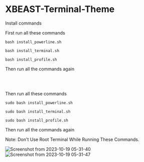 # XBEAST-Terminal-Theme

Install commands

First run all these commands

```
bash install_powerline.sh

bash install_terminal.sh

bash install_profile.sh
```

Then run all the commands again

<br><br>

Then run all these commands

```
sudo bash install_powerline.sh

sudo bash install_terminal.sh

sudo bash install_profile.sh
```
Then run all the commands again


Note: Don't Use Root Terminal While Running These Commands.

![Screenshot from 2023-10-19 05-31-40](https://github.com/XBEAST1/XBEAST-Terminal-Theme/assets/81472131/e10647ab-18bd-4104-aeb7-dbb6f4f44b18)
![Screenshot from 2023-10-19 05-31-47](https://github.com/XBEAST1/XBEAST-Terminal-Theme/assets/81472131/4e078927-5ecf-403e-a51a-8ec8e7ad2441)

